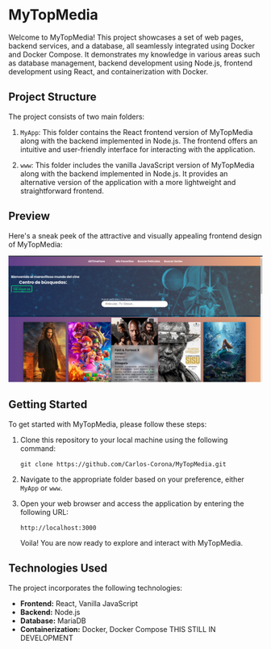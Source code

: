 # MyTopMedia

Welcome to MyTopMedia! This project showcases a set of web pages, backend services, and a database, all seamlessly integrated using Docker and Docker Compose. It demonstrates my knowledge in various areas such as database management, backend development using Node.js, frontend development using React, and containerization with Docker.

## Project Structure

The project consists of two main folders:

1. `MyApp`: This folder contains the React frontend version of MyTopMedia along with the backend implemented in Node.js. The frontend offers an intuitive and user-friendly interface for interacting with the application.

2. `www`: This folder includes the vanilla JavaScript version of MyTopMedia along with the backend implemented in Node.js. It provides an alternative version of the application with a more lightweight and straightforward frontend.

## Preview

Here's a sneak peek of the attractive and visually appealing frontend design of MyTopMedia:

![Frontend Preview](frontend-preview.png)

## Getting Started

To get started with MyTopMedia, please follow these steps:

1. Clone this repository to your local machine using the following command:
   ```
   git clone https://github.com/Carlos-Corona/MyTopMedia.git
   ```

2. Navigate to the appropriate folder based on your preference, either `MyApp` or `www`.


3. Open your web browser and access the application by entering the following URL:
   ```
   http://localhost:3000
   ```

   Voila! You are now ready to explore and interact with MyTopMedia.

## Technologies Used

The project incorporates the following technologies:

- **Frontend:** React, Vanilla JavaScript
- **Backend:** Node.js
- **Database:** MariaDB
- **Containerization:** Docker, Docker Compose THIS STILL IN DEVELOPMENT


